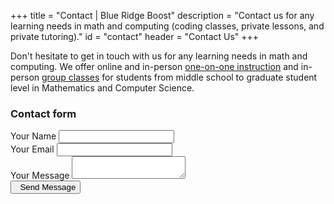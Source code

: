 +++
title = "Contact | Blue Ridge Boost"
description = "Contact us for any learning needs in math and computing (coding classes, private lessons, and private tutoring)."
id = "contact"
header = "Contact Us"
+++

Don't hesitate to get in touch with us for any learning needs in math
and computing. We offer online and in-person <a
href="https://blueridgeboost.youcanbook.me/">one-on-one
instruction</a> and in-person <a href="/classes">group classes</a> for
students from middle school to graduate student level in Mathematics
and Computer Science.

<h3>Contact form</h3>

<form action="https://formspree.io/f/myyawwzg" method="POST">
<div class="container">
    <div class="row">
        <div class="col-sm-6">
            <div class="form-group">
                <label for="name">Your Name</label>
                <input type="text" class="form-control" name="name" id="name" required>
            </div>
        </div>
        <div class="col-sm-6">
            <div class="form-group">
                <label for="email">Your Email</label>
                <input type="email" autocomplete="email" class="form-control" name="email" id="email" required>
            </div>
        </div>
    </div>
    <div class="row">
        <div class="col-sm-12">
            <div class="form-group">
                <label for="message">Your Message</label>
                <textarea id="message" class="form-control" name="message" required></textarea>
            </div>
        </div>
    </div>
    <div class="row">
        <div class="col-sm-12 text-center">
            <button type="submit" class="btn btn-template-main"><i class="far fa-envelope"></i> &nbsp; Send Message</button>
        </div>
    </div>
</div>                
</form>
